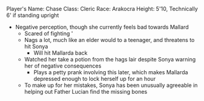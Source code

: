 Player's Name: Chase
Class: Cleric
Race: Arakocra
Height: 5'10, Technically 6' if standing upright

- Negative perception, though she currently feels bad towards Mallard
	- Scared of fighting '
	- Nags a lot, much like an elder would to a teenager, and threatens to hit Sonya
		- Will hit Mallarda back
	- Watched her take a potion from the hags lair despite Sonya warning her of negative consequences
		- Plays a petty prank involving this later, which makes Mallarda depressed enough to lock herself up for an hour
	- To make up for her mistakes, Sonya has been unusually agreeable in helping out Father Lucian find the missing bones

